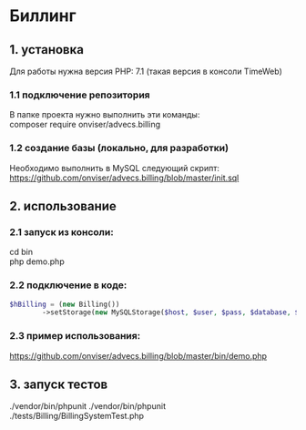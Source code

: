 # Биллинг

## 1. установка
Для работы нужна версия PHP: 7.1 (такая версия в консоли TimeWeb)

### 1.1 подключение репозитория
В папке проекта нужно выполнить эти команды:  
composer require onviser/advecs.billing  

### 1.2 создание базы (локально, для разработки)
Необходимо выполнить в MySQL следующий скрипт:  
https://github.com/onviser/advecs.billing/blob/master/init.sql

## 2. использование

### 2.1 запуск из консоли:
cd bin  
php demo.php  

### 2.2 подключение в коде:
```php
$hBilling = (new Billing())
        ->setStorage(new MySQLStorage($host, $user, $pass, $database, $port));
```

### 2.3 пример использования:
https://github.com/onviser/advecs.billing/blob/master/bin/demo.php  

## 3. запуск тестов 
./vendor/bin/phpunit
./vendor/bin/phpunit ./tests/Billing/BillingSystemTest.php  